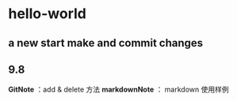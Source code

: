 # hello-world
a new start
make and commit  changes
---
## 9.8
**GitNote** ：add & delete 方法
**markdownNote** ： markdown 使用样例

